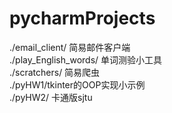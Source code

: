 # pycharmProjects
./email_client/ 简易邮件客户端</br>
./play_English_words/ 单词测验小工具</br>
./scratchers/ 简易爬虫</br> 
./pyHW1/tkinter的OOP实现小示例</br>
./pyHW2/ 卡通版sjtu
